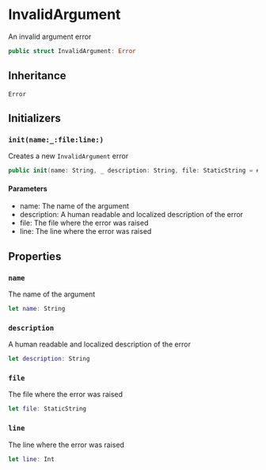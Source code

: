 # InvalidArgument

An invalid argument error

``` swift
public struct InvalidArgument: Error
```

## Inheritance

`Error`

## Initializers

### `init(name:_:file:line:)`

Creates a new `InvalidArgument` error

``` swift
public init(name: String, _ description: String, file: StaticString = #file, line: Int = #line)
```

#### Parameters

  - name: The name of the argument
  - description: A human readable and localized description of the error
  - file: The file where the error was raised
  - line: The line where the error was raised

## Properties

### `name`

The name of the argument

``` swift
let name: String
```

### `description`

A human readable and localized description of the error

``` swift
let description: String
```

### `file`

The file where the error was raised

``` swift
let file: StaticString
```

### `line`

The line where the error was raised

``` swift
let line: Int
```
